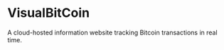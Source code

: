 VisualBitCoin
==============

A cloud-hosted information website tracking Bitcoin transactions in real time.
